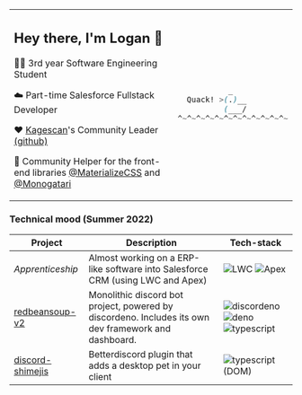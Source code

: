 <table><tr><td>

## Hey there, I'm Logan :wave: 

👨‍🎓 3rd year Software Engineering Student

:cloud: Part-time Salesforce Fullstack Developer

:heart: [Kagescan](https://kagescan.fr)'s Community Leader [(github)](https://github.com/Kagescan)

🤲 Community Helper for the front-end libraries [@MaterializeCSS](https://github.com/materializecss) and [@Monogatari](https://github.com/monogatari/monogatari)

<img width=1000/>

</td><td>

```css 
           _
  Quack! >(.)__
          (___/
^~^~^~^~^~^~^~^~^~^~^~^~
```

</td></tr></table>

### Technical mood (Summer 2022)

| Project | Description | Tech-stack |
| -------------- | -------------- | ------------- |
| *Apprenticeship* | Almost working on a ERP-like software into Salesforce CRM (using LWC and Apex) | ![LWC](https://media.discordapp.net/attachments/974222396200452128/997995044235640913/unknown.png?width=30&height=30) ![Apex](https://media.discordapp.net/attachments/974222396200452128/997995044608946279/unknown.png?width=30&height=30) |
| [redbeansoup-v2](https://github.com/LoganTann/redbeansoup-v2) | Monolithic discord bot project, powered by discordeno. Includes its own dev framework and dashboard. | ![discordeno](https://media.discordapp.net/attachments/974222396200452128/998002679659892786/unknown.png?width=30&height=30) ![deno](https://media.discordapp.net/attachments/974222396200452128/997995045741408286/unknown.png?width=30&height=30) ![typescript](https://media.discordapp.net/attachments/974222396200452128/997995045359714334/unknown.png?width=30&height=30) |
| [discord-shimejis](https://github.com/LoganTann/discord-shimejis) | Betterdiscord plugin that adds a desktop pet in your client | ![typescript](https://media.discordapp.net/attachments/974222396200452128/997995045359714334/unknown.png?width=30&height=30) (DOM) |

<!-- | [kagescan-nuxt](https://github.com/LoganTann/kagescan-nuxt) | Attempt to rewrite kagescan's 2018 CRM while learning nuxt v3 and supabase | ![nuxt](https://media.discordapp.net/attachments/974222396200452128/997995044948693003/unknown.png?width=98&height=30) ![supabase](https://media.discordapp.net/attachments/974222396200452128/997995046106320986/unknown.png?width=128&height=25) ![tailwind](https://media.discordapp.net/attachments/974222396200452128/997995046450233484/unknown.png?width=128&height=25)| -->
